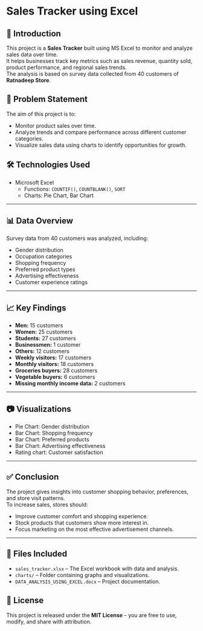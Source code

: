 # Sales Tracker using Excel

## 📌 Introduction
This project is a **Sales Tracker** built using MS Excel to monitor and analyze sales data over time.  
It helps businesses track key metrics such as sales revenue, quantity sold, product performance, and regional sales trends.  
The analysis is based on survey data collected from 40 customers of **Ratnadeep Store**.



## 🎯 Problem Statement
The aim of this project is to:
- Monitor product sales over time.
- Analyze trends and compare performance across different customer categories.
- Visualize sales data using charts to identify opportunities for growth.



## 🛠 Technologies Used
- Microsoft Excel
  - Functions: `COUNTIF()`, `COUNTBLANK()`, `SORT`
  - Charts: Pie Chart, Bar Chart

---

## 📊 Data Overview
Survey data from 40 customers was analyzed, including:
- Gender distribution
- Occupation categories
- Shopping frequency
- Preferred product types
- Advertising effectiveness
- Customer experience ratings

---

## 📈 Key Findings
- **Men:** 15 customers  
- **Women:** 25 customers  
- **Students:** 27 customers  
- **Businessmen:** 1 customer  
- **Others:** 12 customers  
- **Weekly visitors:** 17 customers  
- **Monthly visitors:** 18 customers  
- **Groceries buyers:** 28 customers  
- **Vegetable buyers:** 6 customers  
- **Missing monthly income data:** 2 customers

---

## 📷 Visualizations
- Pie Chart: Gender distribution
- Bar Chart: Shopping frequency
- Bar Chart: Preferred products
- Bar Chart: Advertising effectiveness
- Rating chart: Customer satisfaction

---

## ✅ Conclusion
The project gives insights into customer shopping behavior, preferences, and store visit patterns.  
To increase sales, stores should:
- Improve customer comfort and shopping experience.
- Stock products that customers show more interest in.
- Focus marketing on the most effective advertisement channels.

---

## 📂 Files Included
- `sales_tracker.xlsx` – The Excel workbook with data and analysis.
- `charts/` – Folder containing graphs and visualizations.
- `DATA_ANALYSIS_USING_EXCEL.docx` – Project documentation.



## 📜 License
This project is released under the **MIT License** – you are free to use, modify, and share with attribution.


